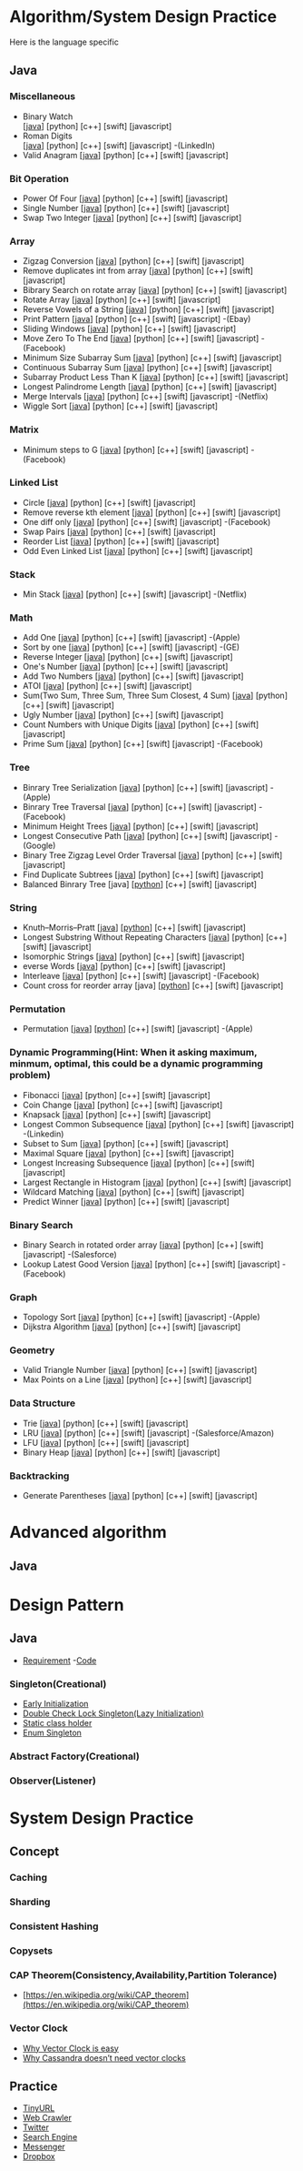 # Algorithm/System Design Practice

Here is the language specific 
## Java

### Miscellaneous
- Binary Watch  
  [[java](java/src/main/java/com/haibo/yan/algorithm/easy/BinaryWatch.java)] [python] [c++] [swift] [javascript]
- Roman Digits  
  [[java](java/src/main/java/com/haibo/yan/algorithm/Roman.java)] [python] [c++] [swift] [javascript] -(LinkedIn)
- Valid Anagram 
  [[java](java/src/main/java/com/haibo/yan/algorithm/ValidAnagram.java)]  [python] [c++] [swift] [javascript]

### Bit Operation
- Power Of Four    [[java](java/src/main/java/com/haibo/yan/algorithm/bitop/PowerOfFour.java)]  [python] [c++] [swift] [javascript]
- Single Number    [[java](java/src/main/java/com/haibo/yan/algorithm/bitop/SingleNumber.java)] [python] [c++] [swift] [javascript]
- Swap Two Integer [[java](java/src/main/java/com/haibo/yan/algorithm/bitop/SwapTwoInt.java)] [python] [c++] [swift] [javascript]

### Array
- Zigzag Conversion                [[java](java/src/main/java/com/haibo/yan/algorithm/array/Zigzag.java)] [python] [c++] [swift] [javascript]
- Remove duplicates int from array [[java](java/src/main/java/com/haibo/yan/algorithm/easy/RemoveDuplicates.java)] [python] [c++] [swift] [javascript]
- Bibrary Search on rotate array   [[java](java/src/main/java/com/haibo/yan/algorithm/binarysearch/rotate/Solution.java)] [python] [c++] [swift] [javascript]
- Rotate Array                     [[java](java/src/main/java/com/haibo/yan/algorithm/array/RotateArray.java)] [python] [c++] [swift] [javascript]
- Reverse Vowels of a String       [[java](java/src/main/java/com/haibo/yan/algorithm/array/ReverseVowels.java)] [python] [c++] [swift] [javascript]
- Print Pattern                    [[java](java/src/main/java/com/haibo/yan/algorithm/array/PrintPattern.java)] [python] [c++] [swift] [javascript] -(Ebay)
- Sliding Windows                  [[java](java/src/main/java/com/haibo/yan/algorithm/array/SlidingWindow.java)] [python] [c++] [swift] [javascript]
- Move Zero To The End             [[java](java/src/main/java/com/haibo/yan/algorithm/array/MoveZeroes.java)] [python] [c++] [swift] [javascript] -(Facebook)
- Minimum Size Subarray Sum        [[java](java/src/main/java/com/haibo/yan/algorithm/array/MinSubArrayLen.java)] [python] [c++] [swift] [javascript]
- Continuous Subarray Sum          [[java](java/src/main/java/com/haibo/yan/algorithm/array/ContinuousSubarraySum.java)] [python] [c++] [swift] [javascript]
- Subarray Product Less Than K     [[java](java/src/main/java/com/haibo/yan/algorithm/array/NumSubarrayProductLessThanK.java)]  [python] [c++] [swift] [javascript]
- Longest Palindrome Length        [[java](java/src/main/java/com/haibo/yan/algorithm/array/LongestPalindrome.java)] [python] [c++] [swift] [javascript]
- Merge Intervals                  [[java](java/src/main/java/com/haibo/yan/algorithm/array/MergeIntervals.java)] [python] [c++] [swift] [javascript] -(Netflix)
- Wiggle Sort                      [[java](java/src/main/java/com/haibo/yan/algorithm/array/WiggleSort.java)] [python] [c++] [swift] [javascript]


### Matrix
- Minimum steps to G [[java](java/src/main/java/com/haibo/yan/algorithm/matrix/ClosestG.java)] [python] [c++] [swift] [javascript] -(Facebook)

### Linked List
- Circle                     [[java](java/src/main/java/com/haibo/yan/algorithm/linkedlist/Circle.java)] [python] [c++] [swift] [javascript]
- Remove reverse kth element [[java](java/src/main/java/com/haibo/yan/algorithm/linkedlist/RemoveK.java)] [python] [c++] [swift] [javascript]
- One diff only              [[java](java/src/main/java/com/haibo/yan/algorithm/linkedlist/OneDiff.java)] [python] [c++] [swift] [javascript] -(Facebook)
- Swap Pairs                 [[java](java/src/main/java/com/haibo/yan/algorithm/linkedlist/SwapPairs.java)] [python] [c++] [swift] [javascript]
- Reorder List               [[java](java/src/test/java/com/haibo/yan/algorithm/linkedlist/TestReorder.java)] [python] [c++] [swift] [javascript]
- Odd Even Linked List       [[java](java/src/test/java/com/haibo/yan/algorithm/linkedlist/OddEvenLinkedList.java)] [python] [c++] [swift] [javascript]

### Stack
- Min Stack [[java](java/src/main/java/com/haibo/yan/algorithm/stack/MinStack.java)] [python] [c++] [swift] [javascript] -(Netflix)

### Math
- Add One                                           [[java](java/src/main/java/com/haibo/yan/algorithm/math/AddOne.java)] [python] [c++] [swift] [javascript] -(Apple)
- Sort by one                                       [[java](java/src/main/java/com/haibo/yan/algorithm/math/SortByOne.java)] [python] [c++] [swift] [javascript] -(GE)
- Reverse Integer                                   [[java](java/src/main/java/com/haibo/yan/algorithm/math/ReverseInteger.java)] [python] [c++] [swift] [javascript]
- One's Number                                      [[java](java/src/main/java/com/haibo/yan/algorithm/math/OneNumbers.java)] [python] [c++] [swift] [javascript]
- Add Two Numbers                                   [[java](java/src/main/java/com/haibo/yan/algorithm/math/AddTwoNumbers.java)] [python] [c++] [swift] [javascript]
- ATOI                                              [[java](java/src/main/java/com/haibo/yan/algorithm/math/ATOI.java)] [python] [c++] [swift] [javascript]
- Sum(Two Sum, Three Sum, Three Sum Closest, 4 Sum) [[java](java/src/main/java/com/haibo/yan/algorithm/math/Sum.java)] [python] [c++] [swift] [javascript]
- Ugly Number                                       [[java](java/src/main/java/com/haibo/yan/algorithm/math/UglyNumber.java)] [python] [c++] [swift] [javascript]
- Count Numbers with Unique Digits                  [[java](java/src/main/java/com/haibo/yan/algorithm/math/CountNumbersWithUniqueDigits.java)] [python] [c++] [swift] [javascript]
- Prime Sum                                         [[java](java/src/main/java/com/haibo/yan/algorithm/math/Primesum.java)] [python] [c++] [swift] [javascript] -(Facebook)

### Tree
- Binrary Tree Serialization               [[java](java/src/main/java/com/haibo/yan/algorithm/tree/BinaryTreeNode.java)] [python] [c++] [swift] [javascript] -(Apple)
- Binrary Tree Traversal                   [[java](java/src/main/java/com/haibo/yan/algorithm/tree/Traversal.java)] [python] [c++] [swift] [javascript] -(Facebook)
- Minimum Height Trees                     [[java](java/src/main/java/com/haibo/yan/algorithm/tree/MinimumHeightTrees.java)] [python] [c++] [swift] [javascript]
- Longest Consecutive Path                 [[java](java/src/main/java/com/haibo/yan/algorithm/tree/LongestConsecutivePath.java)] [python] [c++] [swift] [javascript] -(Google)
- Binary Tree Zigzag Level Order Traversal [[java](java/src/main/java/com/haibo/yan/algorithm/tree/ZigzagLevelOrder.java)] [python] [c++] [swift] [javascript]
- Find Duplicate Subtrees                  [[java](java/src/main/java/com/haibo/yan/algorithm/tree/FindDuplicateSubtrees.java)] [python] [c++] [swift] [javascript]
- Balanced Binrary Tree                    [java] [[python](python/balanced_binary_tree.py)] [c++] [swift] [javascript]

### String
- Knuth–Morris–Pratt                             [[java](java/src/main/java/com/haibo/yan/algorithm/string/KMP.java)] [[python](python/kmp.py)] [c++] [swift] [javascript]
- Longest Substring Without Repeating Characters [[java](java/src/main/java/com/haibo/yan/algorithm/string/NoRepeatingLongestSubstring.java)] [python] [c++] [swift] [javascript]
- Isomorphic Strings                             [[java](java/src/main/java/com/haibo/yan/algorithm/string/Isomorphic.java)] [python] [c++] [swift] [javascript]
- everse Words                                   [[java](java/src/main/java/com/haibo/yan/algorithm/string/ReverseWords.java)] [python] [c++] [swift] [javascript]
- Interleave                                     [[java](java/src/main/java/com/haibo/yan/algorithm/string/Interleave.java)] [python] [c++] [swift] [javascript] -(Facebook)
- Count cross for reorder array                  [java] [[python](python/cross_count.py)] [c++] [swift] [javascript] 

### Permutation
- Permutation [[java](java/src/main/java/com/haibo/yan/algorithm/permutation/Permutation.java)] [[python](python/permutation.py)] [c++] [swift] [javascript]  -(Apple)

### Dynamic Programming(Hint: When it asking maximum, minmum, optimal, this could be a dynamic programming problem)
- Fibonacci                      [[java](java/src/main/java/com/haibo/yan/algorithm/dp/Fibonacci.java)] [python] [c++] [swift] [javascript] 
- Coin Change                    [[java](java/src/main/java/com/haibo/yan/algorithm/dp/CoinChange.java)] [python] [c++] [swift] [javascript] 
- Knapsack                       [[java](java/src/main/java/com/haibo/yan/algorithm/dp/Knapsack.java)] [python] [c++] [swift] [javascript] 
- Longest Common Subsequence     [[java](java/src/main/java/com/haibo/yan/algorithm/dp/LongestCommonSubsequence.java)] [python] [c++] [swift] [javascript]  -(Linkedin)
- Subset to Sum                  [[java](java/src/main/java/com/haibo/yan/algorithm/dp/SubsetSum.java)] [python] [c++] [swift] [javascript] 
- Maximal Square                 [[java](java/src/main/java/com/haibo/yan/algorithm/dp/MaximalSquare.java)] [python] [c++] [swift] [javascript] 
- Longest Increasing Subsequence [[java](java/src/main/java/com/haibo/yan/algorithm/dp/LongestIncreasingSubsequence.java)] [python] [c++] [swift] [javascript] 
- Largest Rectangle in Histogram [[java](java/src/main/java/com/haibo/yan/algorithm/dp/LargestRectangleInHistogram.java)] [python] [c++] [swift] [javascript] 
- Wildcard Matching              [[java](java/src/main/java/com/haibo/yan/algorithm/dp/WildcardMatching.java)] [python] [c++] [swift] [javascript] 
- Predict    Winner              [[java](java/src/main/java/com/haibo/yan/algorithm/dp/PredictWinner.java)] [python] [c++] [swift] [javascript]

### Binary Search
- Binary Search in rotated order array [[java](java/src/main/java/com/haibo/yan/algorithm/binarysearch/RotateSearch.java)] [python] [c++] [swift] [javascript]  -(Salesforce)
- Lookup Latest Good Version           [[java](java/src/main/java/com/haibo/yan/algorithm/binarysearch/LatestGoodVersion.java)] [python] [c++] [swift] [javascript]  -(Facebook)

### Graph
- Topology Sort      [[java](java/src/main/java/com/haibo/yan/algorithm/graph/TopologySort.java)] [python] [c++] [swift] [javascript]  -(Apple)
- Dijkstra Algorithm [[java](java/src/main/java/com/haibo/yan/algorithm/graph/Dijkstra.java)] [python] [c++] [swift] [javascript] 

### Geometry
- Valid Triangle Number [[java](java/src/main/java/com/haibo/yan/algorithm/geometry/ValidTriangleNumber.java)] [python] [c++] [swift] [javascript] 
- Max Points on a Line [[java](java/src/main/java/com/haibo/yan/algorithm/geometry/MaxPointsOnLine.java)] [python] [c++] [swift] [javascript] 

### Data Structure
- Trie        [[java](java/src/main/java/com/haibo/yan/algorithm/datastructure/Trie.java)] [python] [c++] [swift] [javascript] 
- LRU         [[java](java/src/main/java/com/haibo/yan/algorithm/datastructure/LRU.java)] [python] [c++] [swift] [javascript]  -(Salesforce/Amazon)
- LFU         [[java](java/src/main/java/com/haibo/yan/algorithm/datastructure/LFU.java)] [python] [c++] [swift] [javascript] 
- Binary Heap [[java](java/src/main/java/com/haibo/yan/algorithm/datastructure/BinaryHeap.java)] [python] [c++] [swift] [javascript] 

### Backtracking
- Generate Parentheses [[java](java/src/main/java/com/haibo/yan/algorithm/backtracking/GenerateParenthesis.java)] [python] [c++] [swift] [javascript] 

# Advanced algorithm

## Java

# Design Pattern
## Java

- [Requirement](java/src/main/java/com/haibo/yan/design/packagemanager/SystemDependencies.pdf) -[Code](java/src/main/java/com/haibo/yan/design/packagemanager/)

### Singleton(Creational)
- [Early Initialization](java/src/main/java/com/haibo/yan/pattern/Singleton/EarlyIniSingleton.java)
- [Double Check Lock Singleton(Lazy Initialization)](java/src/main/java/com/haibo/yan/pattern/Singleton/DoubleCheckLockSingleton.java)
- [Static class holder](java/src/main/java/com/haibo/yan/pattern/Singleton/StaticHolderSingleton.java)
- [Enum Singleton](java/src/main/java/com/haibo/yan/pattern/Singleton/EnumSingleton.java)

### Abstract Factory(Creational)

### Observer(Listener)

# System Design Practice

## Concept

### Caching
### Sharding
### Consistent Hashing
### Copysets
### CAP Theorem(Consistency,Availability,Partition Tolerance)
- [https://en.wikipedia.org/wiki/CAP_theorem](https://en.wikipedia.org/wiki/CAP_theorem)

### Vector Clock
- [Why Vector Clock is easy](http://basho.com/posts/technical/why-vector-clocks-are-easy/)
- [Why Cassandra doesn’t need vector clocks](https://www.datastax.com/dev/blog/why-cassandra-doesnt-need-vector-clocks)

## Practice

- [TinyURL](/system/tinyurl)
- [Web Crawler](/system/webcrawler)
- [Twitter](/system/twitter)
- [Search Engine](/system/searchengine)
- [Messenger](/system/messenger)
- [Dropbox](/system/dropbox)


 
